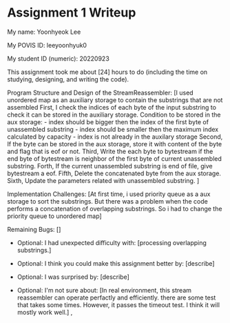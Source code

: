 Assignment 1 Writeup
=============

My name: Yoonhyeok Lee

My POVIS ID: leeyoonhyuk0

My student ID (numeric): 20220923

This assignment took me about [24] hours to do (including the time on studying, designing, and writing the code).

Program Structure and Design of the StreamReassembler:
[I used unordered map as an auxiliary storage to contain the substrings that are not assembled
 First, I check the indices of each byte of the input substring to check it can be stored in the auxiliary storage.
     Condition to be stored in the aux storage:
     - index should be bigger then the index of the first byte of unassembled substring
     - index should be smaller then the maximum index calculated by capacity
     - index is not already in the auxilary storage 
 Second, If the byte can be stored in the aux storage, store it with content of the byte and flag that is eof or not.
 Third, Write the each byte to bytestream if the end byte of bytestream is neighbor of the first byte of current unassembled substring.
 Forth, If the current unassembled substring is end of file, give bytestream a eof.
 Fifth, Delete the concatenated byte from the aux storage.
 Sixth, Update the parameters related with unassembled substring. 
 ]

Implementation Challenges:
[At first time, i used priority queue as a aux storage to sort the substrings.
 But there was a problem when the code performs a concatenation of overlapping substrings.
 So i had to change the priority queue to unordered map]

Remaining Bugs:
[]

- Optional: I had unexpected difficulty with: [processing overlapping substrings.]

- Optional: I think you could make this assignment better by: [describe]

- Optional: I was surprised by: [describe]

- Optional: I'm not sure about: [In real environment, this stream reassembler can operate perfactly and efficiently. there are some test that takes some times. However, it passes the timeout test. I think it will mostly work well.]
,